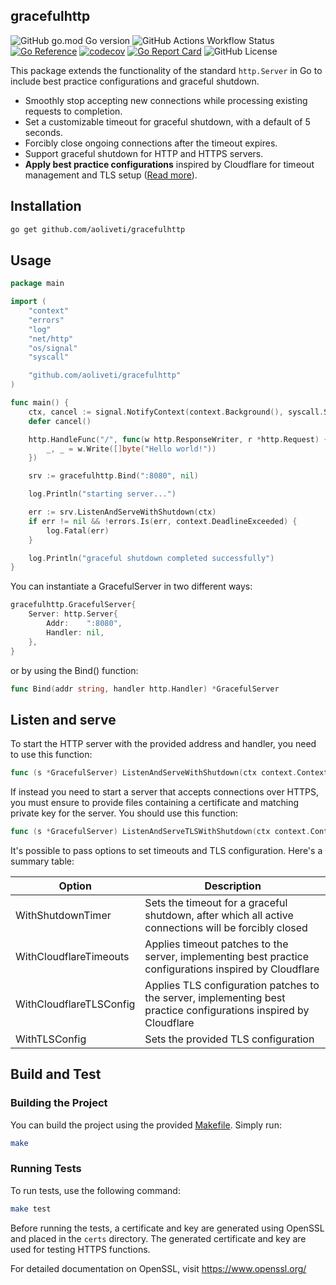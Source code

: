 ## gracefulhttp
![GitHub go.mod Go version](https://img.shields.io/github/go-mod/go-version/aoliveti/gracefulhttp)
![GitHub Actions Workflow Status](https://img.shields.io/github/actions/workflow/status/aoliveti/gracefulhttp/go.yml)
[![Go Reference](https://pkg.go.dev/badge/github.com/aoliveti/curling)](https://pkg.go.dev/github.com/aoliveti/gracefulhttp)
[![codecov](https://codecov.io/gh/aoliveti/gracefulhttp/graph/badge.svg?token=j9a2QoWNA5)](https://codecov.io/gh/aoliveti/gracefulhttp)
[![Go Report Card](https://goreportcard.com/badge/github.com/aoliveti/gracefulhttp)](https://goreportcard.com/report/github.com/aoliveti/gracefulhttp)
![GitHub License](https://img.shields.io/github/license/aoliveti/gracefulhttp)

This package extends the functionality of the standard `http.Server` in Go to include best practice configurations and graceful shutdown.

- Smoothly stop accepting new connections while processing existing requests to completion.
- Set a customizable timeout for graceful shutdown, with a default of 5 seconds.
- Forcibly close ongoing connections after the timeout expires.
- Support graceful shutdown for HTTP and HTTPS servers.
- **Apply best practice configurations** inspired by Cloudflare for timeout management and TLS setup ([Read more](https://blog.cloudflare.com/exposing-go-on-the-internet/)).

## Installation
```bash
go get github.com/aoliveti/gracefulhttp
```

## Usage

```go
package main

import (
	"context"
	"errors"
	"log"
	"net/http"
	"os/signal"
	"syscall"

	"github.com/aoliveti/gracefulhttp"
)

func main() {
	ctx, cancel := signal.NotifyContext(context.Background(), syscall.SIGINT, syscall.SIGTERM)
	defer cancel()

	http.HandleFunc("/", func(w http.ResponseWriter, r *http.Request) {
		_, _ = w.Write([]byte("Hello world!"))
	})

	srv := gracefulhttp.Bind(":8080", nil)

	log.Println("starting server...")

	err := srv.ListenAndServeWithShutdown(ctx)
	if err != nil && !errors.Is(err, context.DeadlineExceeded) {
		log.Fatal(err)
	}

	log.Println("graceful shutdown completed successfully")
}
```
You can instantiate a GracefulServer in two different ways:
```go
gracefulhttp.GracefulServer{
    Server: http.Server{
        Addr:    ":8080",
        Handler: nil,
    },
}
```
or by using the Bind() function:
```go
func Bind(addr string, handler http.Handler) *GracefulServer
```

## Listen and serve
To start the HTTP server with the provided address and handler, you need to use this function:
```go
func (s *GracefulServer) ListenAndServeWithShutdown(ctx context.Context, opts ...GracefulServerOption) error
```
If instead you need to start a server that accepts connections over HTTPS, you must ensure to provide files containing a certificate and matching private key for the server. You should use this function:
```go
func (s *GracefulServer) ListenAndServeTLSWithShutdown(ctx context.Context, certFile string, keyFile string, opts ...GracefulServerOption) error
```
It's possible to pass options to set timeouts and TLS configuration. Here's a summary table:

| Option                  | Description                                                                                                       |
|-------------------------|-------------------------------------------------------------------------------------------------------------------|
| WithShutdownTimer       | Sets the timeout for a graceful shutdown, after which all active connections will be forcibly closed              |
| WithCloudflareTimeouts  | Applies timeout patches to the server, implementing best practice configurations inspired by Cloudflare           |
| WithCloudflareTLSConfig | Applies TLS configuration patches to the server, implementing best practice configurations inspired by Cloudflare |
| WithTLSConfig           | Sets the provided TLS configuration                                                                               |

## Build and Test

### Building the Project

You can build the project using the provided [Makefile](Makefile). Simply run:

```sh
make
```

### Running Tests

To run tests, use the following command:

```sh
make test
```

Before running the tests, a certificate and key are generated using OpenSSL and placed in the `certs` directory.
The generated certificate and key are used for testing HTTPS functions.

For detailed documentation on OpenSSL, visit https://www.openssl.org/
